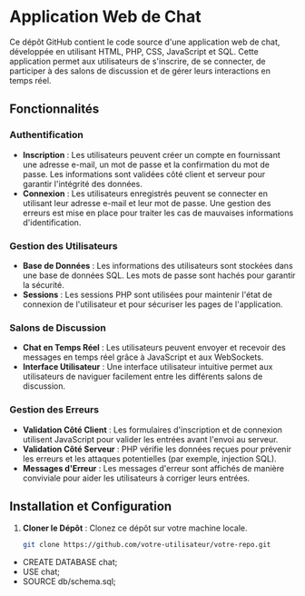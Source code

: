 # Application Web de Chat

Ce dépôt GitHub contient le code source d'une application web de chat, développée en utilisant HTML, PHP, CSS, JavaScript et SQL. Cette application permet aux utilisateurs de s'inscrire, de se connecter, de participer à des salons de discussion et de gérer leurs interactions en temps réel.

## Fonctionnalités

### Authentification

- **Inscription** : Les utilisateurs peuvent créer un compte en fournissant une adresse e-mail, un mot de passe et la confirmation du mot de passe. Les informations sont validées côté client et serveur pour garantir l'intégrité des données.
- **Connexion** : Les utilisateurs enregistrés peuvent se connecter en utilisant leur adresse e-mail et leur mot de passe. Une gestion des erreurs est mise en place pour traiter les cas de mauvaises informations d'identification.

### Gestion des Utilisateurs

- **Base de Données** : Les informations des utilisateurs sont stockées dans une base de données SQL. Les mots de passe sont hachés pour garantir la sécurité.
- **Sessions** : Les sessions PHP sont utilisées pour maintenir l'état de connexion de l'utilisateur et pour sécuriser les pages de l'application.

### Salons de Discussion

- **Chat en Temps Réel** : Les utilisateurs peuvent envoyer et recevoir des messages en temps réel grâce à JavaScript et aux WebSockets.
- **Interface Utilisateur** : Une interface utilisateur intuitive permet aux utilisateurs de naviguer facilement entre les différents salons de discussion.

### Gestion des Erreurs

- **Validation Côté Client** : Les formulaires d'inscription et de connexion utilisent JavaScript pour valider les entrées avant l'envoi au serveur.
- **Validation Côté Serveur** : PHP vérifie les données reçues pour prévenir les erreurs et les attaques potentielles (par exemple, injection SQL).
- **Messages d'Erreur** : Les messages d'erreur sont affichés de manière conviviale pour aider les utilisateurs à corriger leurs entrées.

## Installation et Configuration

1. **Cloner le Dépôt** : Clonez ce dépôt sur votre machine locale.
   ```bash
   git clone https://github.com/votre-utilisateur/votre-repo.git
- CREATE DATABASE chat;
- USE chat;
- SOURCE db/schema.sql;
